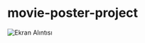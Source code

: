 # movie-poster-project

![Ekran Alıntısı](https://user-images.githubusercontent.com/74773053/103792472-bb9c7500-5054-11eb-9d3f-373dc02e2fa0.JPG)
